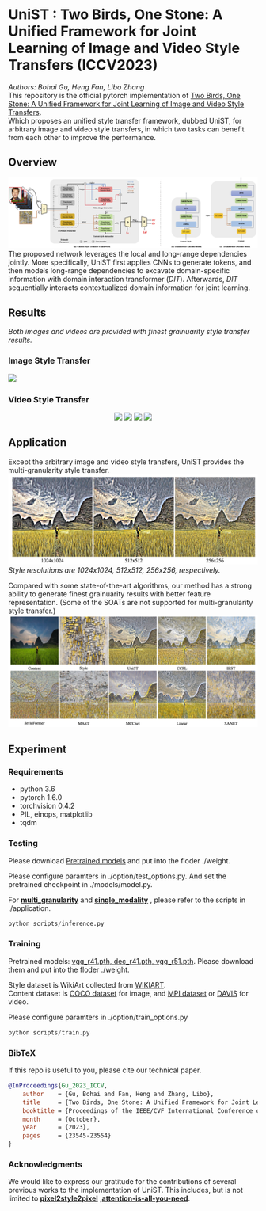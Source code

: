 # UniST : Two Birds, One Stone: A Unified Framework for Joint Learning of Image and Video Style Transfers (ICCV2023)
*Authors: Bohai Gu, Heng Fan, Libo Zhang* <br>
This repository is the official pytorch implementation of [Two Birds, One Stone: A Unified Framework for Joint Learning of Image and Video Style Transfers](https://arxiv.org/abs/2304.11335). <br>
Which proposes an unified style transfer framework, dubbed UniST, for arbitrary image and video style transfers, in which two tasks can benefit from each other to improve the performance.

## Overview

![](Figure/Overall.png)
The proposed network leverages the local and long-range dependencies jointly. More specifically, UniST first applies CNNs to generate tokens, and then models long-range dependencies 
to excavate domain-specific information with domain interaction transformer (*DIT*). Afterwards, *DIT* sequentially interacts contextualized domain information for joint learning.



## Results
*Both images and videos are provided with finest grainuarity style transfer results.* <br>
### Image Style Transfer
![](Figure/image_style_transfer.png)
### Video Style Transfer
<p align="center">
    <img src="https://github.com/NevSNev/UniST/releases/download/untagged-e669c1cacf1eb14ce7f6/4.gif" width="200px">
    <img src="https://github.com/NevSNev/UniST/releases/download/untagged-e669c1cacf1eb14ce7f6/3.gif" width="200px">
    <img src="https://github.com/NevSNev/UniST/releases/download/untagged-e669c1cacf1eb14ce7f6/2.gif" width="200px">
    <img src="https://github.com/NevSNev/UniST/releases/download/untagged-e669c1cacf1eb14ce7f6/1.gif" width="200px">
</p>

## Application
Except the arbitrary image and video style transfers, UniST provides the multi-granularity style transfer.
![](Figure/multi-granularity.png)
*Style resolutions are 1024x1024, 512x512, 256x256, respectively.* <br>

Compared with some state-of-the-art algorithms, our method has a strong ability to generate finest grainuarity results with better feature representation.
(Some of the SOATs are not supported for multi-granularity style transfer.)
![](Figure/comparison.png)


## Experiment
### Requirements
- python 3.6
- pytorch 1.6.0
- torchvision 0.4.2
- PIL, einops, matplotlib
- tqdm

### Testing
Please download [Pretrained models](https://drive.google.com/file/d/1UdTVKyCikrHDc7bMHXCuRL1YCc5URIUl/view?usp=sharing) and put into the floder ./weight. <br>

Please configure paramters in ./option/test_options.py. And set the pretrained checkpoint in ./models/model.py. <br>

For **[multi_granularity](application/multi_granularity/readme.md)** and **[single_modality](application/single_modality/readme.md)** , please refer to the scripts in ./application.

```python
python scripts/inference.py
```

### Training
Pretrained models: [vgg_r41.pth, dec_r41.pth, vgg_r51.pth](https://drive.google.com/drive/folders/1wEfUwgg8xNnWT87pEiOGq4JA9My-Jiav?usp=sharing).
Please download them and put into the floder ./weight. <br>

Style dataset is WikiArt collected from [WIKIART](https://www.wikiart.org/). <br>
Content dataset is [COCO dataset](http://images.cocodataset.org/zips/train2014.zip) for image, and [MPI dataset](http://sintel.is.tue.mpg.de/) or [DAVIS](https://davischallenge.org/) for video.

Please configure paramters in ./option/train_options.py

```python
python scripts/train.py 
```

### BibTeX
If this repo is useful to you, please cite our technical paper.
```bibtex
@InProceedings{Gu_2023_ICCV,
    author    = {Gu, Bohai and Fan, Heng and Zhang, Libo},
    title     = {Two Birds, One Stone: A Unified Framework for Joint Learning of Image and Video Style Transfers},
    booktitle = {Proceedings of the IEEE/CVF International Conference on Computer Vision (ICCV)},
    month     = {October},
    year      = {2023},
    pages     = {23545-23554}
}
```
### Acknowledgments
We would like to express our gratitude for the contributions of several previous works to the implementation of UniST. This includes, but is not limited 
to **[pixel2style2pixel](https://github.com/eladrich/pixel2style2pixel)** ,**[attention-is-all-you-need](https://github.com/jadore801120/attention-is-all-you-need-pytorch)**.
